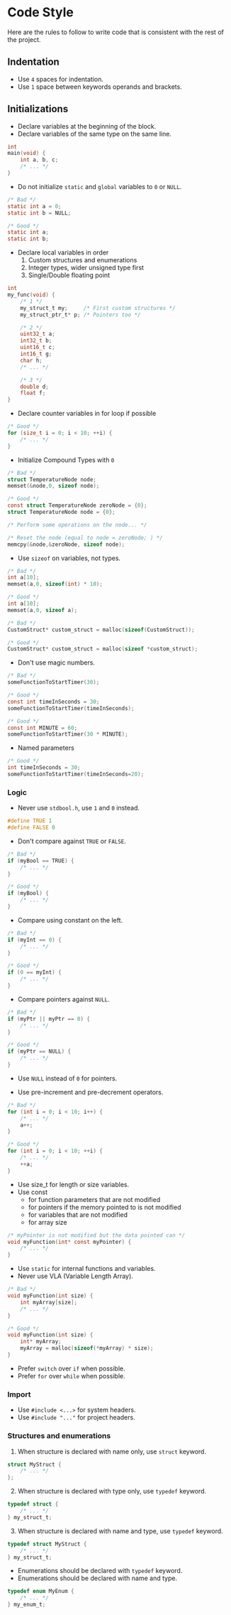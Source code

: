 # Code Style

Here are the rules to follow to write code that is consistent with the rest of the project.

## Indentation

* Use `4` spaces for indentation.
* Use `1` space between keywords operands and brackets.

## Initializations

* Declare variables at the beginning of the block.
* Declare variables of the same type on the same line.

```c
int 
main(void) {
    int a, b, c;
    /* ... */
}
```

* Do not initialize `static` and `global` variables to `0` or `NULL`.

```c
/* Bad */
static int a = 0;
static int b = NULL;

/* Good */
static int a;
static int b;
```

* Declare local variables in order
    1. Custom structures and enumerations
    2. Integer types, wider unsigned type first
    3. Single/Double floating point

```c
int
my_func(void) {
    /* 1 */
    my_struct_t my;     /* First custom structures */
    my_struct_ptr_t* p; /* Pointers too */

    /* 2 */
    uint32_t a;
    int32_t b;
    uint16_t c;
    int16_t g;
    char h;
    /* ... */

    /* 3 */
    double d;
    float f;
}
```

* Declare counter variables in for loop if possible

```c
/* Good */
for (size_t i = 0; i < 10; ++i) {
    /* ... */
}
```

* Initialize Compound Types with `0`

```c
/* Bad */
struct TemperatureNode node;
memset(&node,0, sizeof node);

/* Good */
const struct TemperatureNode zeroNode = {0};
struct TemperatureNode node = {0};

/* Perform some operations on the node... */

/* Reset the node (equal to node = zeroNode; ) */
memcpy(&node,&zeroNode, sizeof node);
```

* Use `sizeof` on variables, not types.

```c
/* Bad */
int a[10];
memset(a,0, sizeof(int) * 10);

/* Good */
int a[10];
memset(a,0, sizeof a);

/* Bad */
CustomStruct* custom_struct = malloc(sizeof(CustomStruct));

/* Good */
CustomStruct* custom_struct = malloc(sizeof *custom_struct);
```

* Don't use magic numbers.

```c
/* Bad */
someFunctionToStartTimer(30);

/* Good */
const int timeInSeconds = 30;
someFunctionToStartTimer(timeInSeconds);

/* Good */
const int MINUTE = 60;
someFunctionToStartTimer(30 * MINUTE);
```

* Named parameters

```c
/* Good */
int timeInSeconds = 30;
someFunctionToStartTimer(timeInSeconds=20);
```

### Logic

* Never use `stdbool.h`, use `1` and `0` instead.

```c
#define TRUE 1
#define FALSE 0
```

* Don't compare against `TRUE` or `FALSE`.

```c
/* Bad */
if (myBool == TRUE) {
    /* ... */
}

/* Good */
if (myBool) {
    /* ... */
}
```

* Compare using constant on the left.

```c
/* Bad */
if (myInt == 0) {
    /* ... */
}

/* Good */
if (0 == myInt) {
    /* ... */
}
```

* Compare pointers against `NULL`.

```c
/* Bad */
if (myPtr || myPtr == 0) {
    /* ... */
}

/* Good */
if (myPtr == NULL) {
    /* ... */
}
```

* Use `NULL` instead of `0` for pointers.

* Use pre-increment and pre-decrement operators.

```c
/* Bad */
for (int i = 0; i < 10; i++) {
    /* ... */
    a++;
}

/* Good */
for (int i = 0; i < 10; ++i) {
    /* ... */
    ++a;
}
```

* Use size_t for length or size variables.
* Use const
    * for function parameters that are not modified
    * for pointers if the memory pointed to is not modified
    * for variables that are not modified
    * for array size

```c
/* myPointer is not modified but the data pointed can */
void myFunction(int* const myPointer) {
    /* ... */
}
```

* Use `static` for internal functions and variables.
* Never use VLA (Variable Length Array).

```c
/* Bad */
void myFunction(int size) {
    int myArray[size];
    /* ... */
}

/* Good */
void myFunction(int size) {
    int* myArray;
    myArray = malloc(sizeof(*myArray) * size);
}
```

* Prefer `switch` over `if` when possible.
* Prefer `for` over `while` when possible.

### Import

* Use `#include <...>` for system headers.
* Use `#include "..."` for project headers.

### Structures and enumerations

1. When structure is declared with name only, use `struct` keyword.

```c
struct MyStruct {
    /* ... */
};
```

2. When structure is declared with type only, use `typedef` keyword.

```c
typedef struct {
    /* ... */
} my_struct_t;
```

3. When structure is declared with name and type, use `typedef` keyword.

```c
typedef struct MyStruct {
    /* ... */
} my_struct_t;
```

* Enumerations should be declared with `typedef` keyword.
* Enumerations should be declared with name and type.

```c
typedef enum MyEnum {
    /* ... */
} my_enum_t;
```